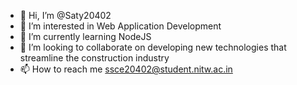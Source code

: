 - 👋 Hi, I’m @Saty20402
- 👀 I’m interested in Web Application Development
- 🌱 I’m currently learning NodeJS
- 💞️ I’m looking to collaborate on developing new technologies that streamline the construction industry
- 📫 How to reach me ssce20402@student.nitw.ac.in

<!---
Saty20402/Saty20402 is a ✨ special ✨ repository because its `README.md` (this file) appears on your GitHub profile.
You can click the Preview link to take a look at your changes.
--->
